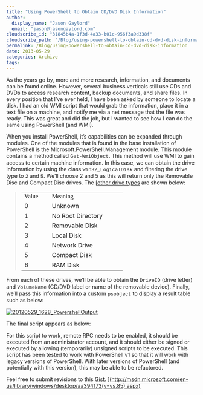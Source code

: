 ```yaml
---
title: "Using PowerShell to Obtain CD/DVD Disk Information"
author: 
  display_name: "Jason Gaylord"
  email: "jason@jasongaylord.com"
cloudscribe_id: "31845b4a-1f3d-4a33-b01c-956f3a9d338f"
cloudscribe_path: "/Blog/using-powershell-to-obtain-cd-dvd-disk-information"
permalink: /Blog/using-powershell-to-obtain-cd-dvd-disk-information
date: 2013-05-29
categories: Archive
tags: 
---
```


As the years go by, more and more research, information, and documents can be found online. However, several business verticals still use CDs and DVDs to access research content, backup documents, and share files. In every position that I’ve ever held, I have been asked by someone to locate a disk. I had an old WMI script that would grab the information, place it in a text file on a machine, and notify me via a net message that the file was ready. This was great and did the job, but I wanted to see how I can do the same using PowerShell (and WMI).

When you install PowerShell, it’s capabilities can be expanded through modules. One of the modules that is found in the base installation of PowerShell is the Microsoft.PowerShell.Management module. This module contains a method called <font face="Courier New" size="2">Get-WmiObject</font>. This method will use WMI to gain access to certain machine information. In this case, we can obtain the drive information by using the class <font face="Courier New" size="2">Win32_LogicalDisk</font> and filtering the drive type to <font face="Courier New" size="2">2</font> and <font face="Courier New" size="2">5</font>. We’ll choose 2 and 5 as this will return only the Removable Disc and Compact Disc drives. The [<a href="http://jasong.us/146i3n5" target="_blank">other drive types</a> are shown below:

> <table width="238" border="0" cellspacing="0" cellpadding="2"> <tbody> <tr> <td width="57" valign="top"><font face="Segoe UI Semibold">Value</font></td> <td width="179" valign="top"><font face="Segoe UI Semibold">Meaning</font></td></tr> <tr> <td width="57" valign="top">0</td> <td width="179" valign="top">Unknown</td></tr> <tr> <td width="57" valign="top">1</td> <td width="179" valign="top">No Root Directory</td></tr> <tr> <td width="57" valign="top">2</td> <td width="179" valign="top">Removable Disk</td></tr> <tr> <td width="57" valign="top">3</td> <td width="179" valign="top">Local Disk</td></tr> <tr> <td width="57" valign="top">4</td> <td width="179" valign="top">Network Drive</td></tr> <tr> <td width="57" valign="top">5</td> <td width="179" valign="top">Compact Disk</td></tr> <tr> <td width="57" valign="top">6</td> <td width="179" valign="top">RAM Disk</td></tr></tbody></table>

From each of these drives, we’ll be able to obtain the <font face="Courier New" size="2">DriveID</font> (drive letter) and <font face="Courier New" size="2">VolumeName</font> (CD/DVD label or name of the removable device). Finally, we’ll pass this information into a custom <font face="Courier New" size="2">psobject</font> to display a result table such as below:

<a href="/media/images/20120529_1628_powershelloutput.png">![20120529_1628_PowershellOutput](/media/images/20120529_1628_powershelloutput-wlw.png "20120529_1628_PowershellOutput")</a>

The final script appears as below:

For this script to work, remote RPC needs to be enabled, it should be executed from an administrator account, and it should either be signed or executed by allowing (temporarily) unsigned scripts to be executed. This script has been tested to work with PowerShell v1 so that it will work with legacy versions of PowerShell. With later versions of PowerShell (and potentially with this version), this may be able to be refactored.

Feel free to submit revisions to this <a href="http://jasong.us/11zC7lO" target="_blank">Gist</a>.
](http://msdn.microsoft.com/en-us/library/windows/desktop/aa394173(v=vs.85).aspx)
